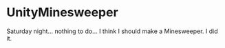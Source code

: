# UnityMinesweeper
Saturday night... nothing to do... I think I should make a Minesweeper. I did it.
